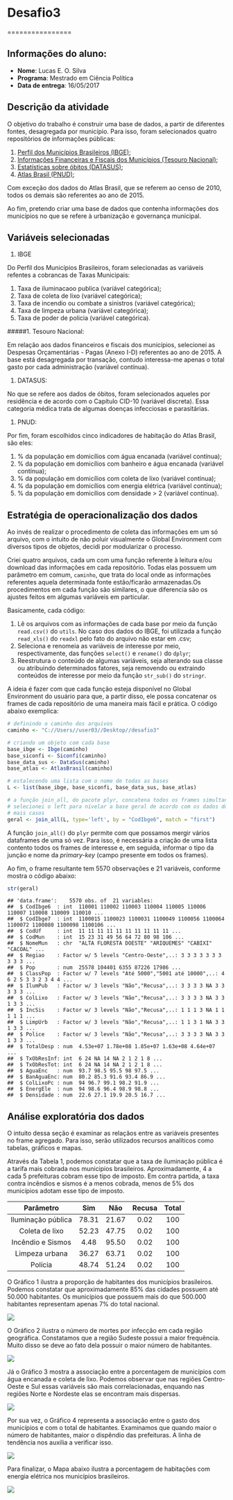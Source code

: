 # Desafio3
================

Informações do aluno:
---------------------

-   **Nome**: Lucas E. O. Silva
-   **Programa**: Mestrado em Ciência Política
-   **Data de entrega**: 16/05/2017

Descrição da atividade
----------------------

O objetivo do trabalho é construir uma base de dados, a partir de diferentes fontes, desagregada por município. Para isso, foram selecionados quatro repositórios de informações públicas:

1.  [Perfil dos Municípios Brasileiros (IBGE)](http://www.ibge.gov.br/home/estatistica/economia/perfilmunic/2015/default.shtm);
2.  [Informações Financeiras e Fiscais dos Municípios (Tesouro Nacional)](https://siconfi.tesouro.gov.br/siconfi/pages/public/consulta_finbra/finbra_list.jsf);
3.  [Estatísticas sobre óbitos (DATASUS)](http://tabnet.datasus.gov.br/cgi/deftohtm.exe?sim/cnv/pobt10br.def);
4.  [Atlas Brasil (PNUD)](www.atlasbrasil.org.br/2013/pt/consulta/);

Com exceção dos dados do Atlas Brasil, que se referem ao censo de 2010, todos os demais são referentes ao ano de 2015.

Ao fim, pretendo criar uma base de dados que contenha informações dos municípios no que se refere à urbanização e governança municipal.

Variáveis selecionadas
----------------------

1.  IBGE

Do Perfil dos Municípios Brasileiros, foram selecionadas as variáveis refentes a cobrancas de Taxas Municipais:

1.  Taxa de iluminacaoo publica (variável categórica);
2.  Taxa de coleta de lixo (variável categórica);
3.  Taxa de incendio ou combate a sinistros (variável categórica);
4.  Taxa de limpeza urbana (variável categórica);
5.  Taxa de poder de policia (variável categórica).

<!-- -->

#####1.  Tesouro Nacional:

Em relação aos dados financeiros e fiscais dos municípios, selecionei as Despesas Orçamentárias - Pagas (Anexo I-D) referentes ao ano de 2015. A base está desagregada por transação, contudo interessa-me apenas o total gasto por cada administração (variável contínua).

1.  DATASUS:

No que se refere aos dados de óbitos, foram selecionados aqueles por residência e de acordo com o Capítulo CID-10 (variável discreta). Essa categoria médica trata de algumas doenças infecciosas e parasitárias.

1.  PNUD:

Por fim, foram escolhidos cinco indicadores de habitação do Atlas Brasil, são eles:

1.  % da população em domicílios com água encanada (variável contínua);
2.  % da população em domicílios com banheiro e água encanada (variável contínua);
3.  % da população em domicílios com coleta de lixo (variável contínua);
4.  % da população em domicílios com energia elétrica (variável contínua);
5.  % da população em domicílios com densidade &gt; 2 (variável contínua).

Estratégia de operacionalização dos dados
-----------------------------------------

Ao invés de realizar o procedimento de coleta das informações em um só arquivo, com o intuito de não poluir visualmente o Global Environment com diversos tipos de objetos, decidi por modularizar o processo.

Criei quatro arquivos, cada um com uma função referente à leitura e/ou download das informações em cada repositório. Todas elas possuem um parâmetro em comum, `caminho`, que trata do local onde as informações referentes aquela determinada fonte estão/ficarão armazenadas.Os procedimentos em cada função são similares, o que diferencia são os ajustes feitos em algumas variáveis em particular.

Basicamente, cada código:

1.  Lê os arquivos com as informações de cada base por meio da função `read.csv()` do `utils`. No caso dos dados do IBGE, foi utilizada a função `read_xls()` do `readxl` pelo fato do arquivo não estar em .csv;
2.  Seleciona e renomeia as variáveis de interesse por meio, respectivamente, das funções `select()` e `rename()` do `dplyr`;
3.  Reestrutura o conteúdo de algumas variáveis, seja alterando sua classe ou atribuindo determinados fatores, seja removendo ou extraindo conteúdos de interesse por meio da função `str_sub()` do `stringr`.

A ideia é fazer com que cada função esteja disponível no Global Environment do usuário para que, a partir disso, ele possa concatenar os frames de cada repositório de uma maneira mais fácil e prática. O código abaixo exemplica:

``` r
# definindo o caminho dos arquivos
caminho <- "C://Users//user03//Desktop//desafio3"

# criando um objeto com cada base
base_ibge <- Ibge(caminho)
base_siconfi <- Siconfi(caminho)
base_data_sus <- DataSus(caminho)
base_atlas <- AtlasBrasil(caminho)

# estalecendo uma lista com o nome de todas as bases
L <- list(base_ibge, base_siconfi, base_data_sus, base_atlas)

# a função join_all, do pacote plyr, concatena todos os frames simultaneamente
# selecionei o left para nivelar a base geral de acordo com os dados do ibge, que possuem
# mais casos
geral <- join_all(L, type='left', by = "CodIbge6", match = "first")
```

A função `join_all()` do `plyr` permite com que possamos mergir vários dataframes de uma só vez. Para isso, é necessária a criação de uma lista contento todos os frames de interesse e, em seguida, informar o tipo da junção e nome da *primary-key* (campo presente em todos os frames).

Ao fim, o frame resultante tem 5570 observações e 21 variáveis, conforme mostra o código abaixo:

``` r
str(geral)
```

    ## 'data.frame':    5570 obs. of  21 variables:
    ##  $ CodIbge6  : int  110001 110002 110003 110004 110005 110006 110007 110008 110009 110010 ...
    ##  $ CodIbge7  : int  1100015 1100023 1100031 1100049 1100056 1100064 1100072 1100080 1100098 1100106 ...
    ##  $ CodUf     : int  11 11 11 11 11 11 11 11 11 11 ...
    ##  $ CodMun    : int  15 23 31 49 56 64 72 80 98 106 ...
    ##  $ NomeMun   : chr  "ALTA FLORESTA DOESTE" "ARIQUEMES" "CABIXI" "CACOAL" ...
    ##  $ Regiao    : Factor w/ 5 levels "Centro-Oeste",..: 3 3 3 3 3 3 3 3 3 3 ...
    ##  $ Pop       : num  25578 104401 6355 87226 17986 ...
    ##  $ ClassPop  : Factor w/ 7 levels "Até 5000","5001 até 10000",..: 4 6 2 5 3 3 2 3 4 4 ...
    ##  $ IlumPub   : Factor w/ 3 levels "Não","Recusa",..: 3 3 3 3 NA 3 3 3 3 3 ...
    ##  $ ColLixo   : Factor w/ 3 levels "Não","Recusa",..: 3 3 3 3 NA 3 3 1 3 3 ...
    ##  $ IncSis    : Factor w/ 3 levels "Não","Recusa",..: 1 1 1 3 NA 1 1 1 1 1 ...
    ##  $ LimpUrb   : Factor w/ 3 levels "Não","Recusa",..: 1 1 3 1 NA 3 3 1 3 3 ...
    ##  $ Police    : Factor w/ 3 levels "Não","Recusa",..: 3 3 3 3 NA 3 3 1 3 3 ...
    ##  $ TotalDesp : num  4.53e+07 1.78e+08 1.85e+07 1.63e+08 4.64e+07 ...
    ##  $ TxObResInf: int  6 24 NA 14 NA 2 1 2 1 8 ...
    ##  $ TxObResTot: int  6 24 NA 14 NA 2 1 2 1 8 ...
    ##  $ AguaEnc   : num  93.7 98.5 95.5 98 97.5 ...
    ##  $ BanAguaEnc: num  80.2 85.3 91.6 93.4 86.9 ...
    ##  $ ColLixoPc : num  94 96.7 99.1 98.2 91.9 ...
    ##  $ EnergEle  : num  94 98.6 96.4 98.9 98.8 ...
    ##  $ Densidade : num  22.6 27.1 19.9 20.5 16.7 ...

Análise exploratória dos dados
------------------------------

O intuito dessa seção é examinar as relaçãos entre as variáveis presentes no frame agregado. Para isso, serão utilizados recursos analíticos como tabelas, gráficos e mapas.

Através da Tabela 1, podemos constatar que a taxa de iluminação pública é a tarifa mais cobrada nos municipios brasileiros. Aproximadamente, 4 a cada 5 prefeituras cobram esse tipo de imposto. Em contra partida, a taxa contra incêndios e sismos é a menos cobrada, menos de 5% dos municípios adotam esse tipo de imposto.

|      Parâmetro     |  Sim  |  Não  | Recusa | Total |
|:------------------:|:-----:|:-----:|:------:|:-----:|
| Iluminação pública | 78.31 | 21.67 |  0.02  |  100  |
|   Coleta de lixo   | 52.23 | 47.75 |  0.02  |  100  |
|  Incêndio e Sismos |  4.48 | 95.50 |  0.02  |  100  |
|   Limpeza urbana   | 36.27 | 63.71 |  0.02  |  100  |
|       Polícia      | 48.74 | 51.24 |  0.02  |  100  |

O Gráfico 1 ilustra a proporção de habitantes dos municípios brasileiros. Podemos constatar que aproximadamente 85% das cidades possuem até 50.000 habitantes. Os municípios que possuem mais do que 500.000 habitantes representam apenas 7% do total nacional.

![](documentacao_files/figure-markdown_github/unnamed-chunk-4-1.png)

O Gráfico 2 ilustra o número de mortes por infecção em cada região geográfica. Constatamos que a região Sudeste possui a maior frequência. Muito disso se deve ao fato dela possuir o maior número de habitantes.

![](documentacao_files/figure-markdown_github/unnamed-chunk-5-1.png)

Já o Gráfico 3 mostra a associação entre a porcentagem de municípios com água encanada e coleta de lixo. Podemos observar que nas regiões Centro-Oeste e Sul essas variáveis são mais correlacionadas, enquando nas regiões Norte e Nordeste elas se encontram mais dispersas.

![](documentacao_files/figure-markdown_github/unnamed-chunk-6-1.png)

Por sua vez, o Gráfico 4 representa a associação entre o gasto dos municípios e com o total de habitantes. Examinamos que quando maior o número de habitantes, maior o dispêndio das prefeituras. A linha de tendência nos auxilia a verificar isso.

![](documentacao_files/figure-markdown_github/unnamed-chunk-7-1.png)

Para finalizar, o Mapa abaixo ilustra a porcentagem de habitações com energia elétrica nos municípios brasileiros.

![](documentacao_files/figure-markdown_github/unnamed-chunk-8-1.png)
